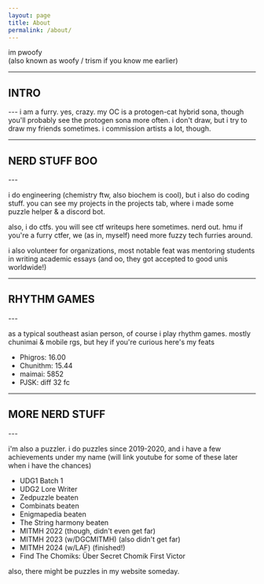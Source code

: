 ```yaml
---
layout: page
title: About
permalink: /about/
---
```


im pwoofy <br>
(also known as woofy / trism if you know me earlier) <br>

---
<h2> INTRO </h2>
---
i am a furry. yes, crazy. my OC is a protogen-cat hybrid sona, though you'll probably see the protogen sona more often.
i don't draw, but i try to draw my friends sometimes. i commission artists a lot, though.

---
<h2> NERD STUFF BOO </h2>
---

i do engineering (chemistry ftw, also biochem is cool), but i also do coding stuff. you can see my projects in the projects tab, where i made some puzzle helper & a discord bot.

also, i do ctfs. you will see ctf writeups here sometimes. nerd out. hmu if you're a furry ctfer, we (as in, myself) need more fuzzy tech furries around.

i also volunteer for organizations, most notable feat was mentoring students in writing academic essays (and oo, they got accepted to good unis worldwide!)

---
<h2> RHYTHM GAMES </h2>
---

as a typical southeast asian person, of course i play rhythm games. mostly chunimai & mobile rgs, but hey if you're curious here's my feats

- Phigros: 16.00
- Chunithm: 15.44
- maimai: 5852
- PJSK: diff 32 fc

---
<h2> MORE NERD STUFF </h2>
---

i'm also a puzzler. i do puzzles since 2019-2020, and i have a few achievements under my name (will link youtube for some of these later when i have the chances)

- UDG1 Batch 1
- UDG2 Lore Writer
- Zedpuzzle beaten
- Combinats beaten
- Enigmapedia beaten
- The String harmony beaten
- MITMH 2022 (though, didn't even get far)
- MITMH 2023 (w/DGCMITMH) (also didn't get far)
- MITMH 2024 (w/LAF) (finished!)
- Find The Chomiks: Über Secret Chomik First Victor

also, there might be puzzles in my website someday.
